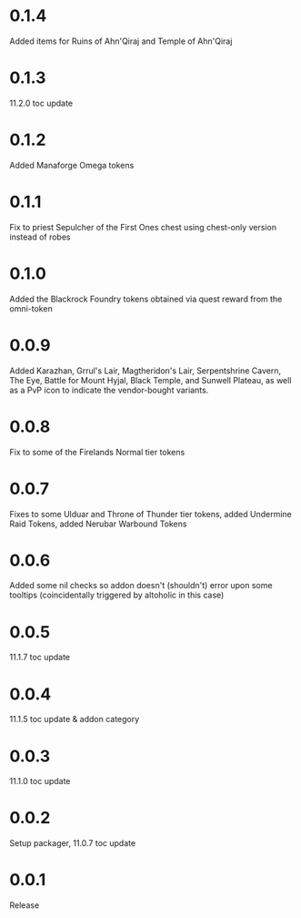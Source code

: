 # 0.1.4

Added items for Ruins of Ahn'Qiraj and Temple of Ahn'Qiraj

# 0.1.3

11.2.0 toc update

# 0.1.2

Added Manaforge Omega tokens

# 0.1.1

Fix to priest Sepulcher of the First Ones chest using chest-only version instead of robes

# 0.1.0

Added the Blackrock Foundry tokens obtained via quest reward from the omni-token

# 0.0.9

Added Karazhan, Grrul's Lair, Magtheridon's Lair, Serpentshrine Cavern, The Eye, Battle for Mount Hyjal, Black Temple, and Sunwell Plateau, as well as a PvP icon to indicate the vendor-bought variants.

# 0.0.8

Fix to some of the Firelands Normal tier tokens

# 0.0.7

Fixes to some Ulduar and Throne of Thunder tier tokens, added Undermine Raid Tokens, added Nerubar Warbound Tokens

# 0.0.6

Added some nil checks so addon doesn't (shouldn't) error upon some tooltips (coincidentally triggered by altoholic in this case)

# 0.0.5

11.1.7 toc update

# 0.0.4

11.1.5 toc update & addon category

# 0.0.3

11.1.0 toc update

# 0.0.2

Setup packager, 11.0.7 toc update

# 0.0.1

Release